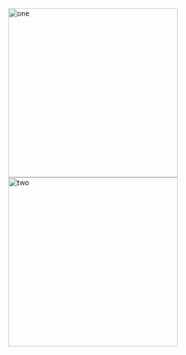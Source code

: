 <img width="344" alt="one" src="https://user-images.githubusercontent.com/49156359/138561069-69c83d79-443b-417e-b0aa-1c864a2b5197.png">
<img width="344" alt="two" src="https://user-images.githubusercontent.com/49156359/138561075-f262a2da-f97d-4dd1-a9c2-d78529ab6329.png">
